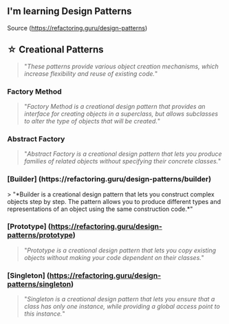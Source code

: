 ## I'm learning Design Patterns

Source (https://refactoring.guru/design-patterns)

## ☆ Creational Patterns
> "*These patterns provide various object creation mechanisms, which increase flexibility and reuse of existing code.*"


### Factory Method
> "*Factory Method is a creational design pattern that provides an interface for creating objects in a superclass, but allows subclasses to alter the type of objects that will be created.*"

### Abstract Factory
> "*Abstract Factory is a creational design pattern that lets you produce families of related objects without specifying their concrete classes.*"

<h3> [Builder] (https://refactoring.guru/design-patterns/builder) </h3>
> "*Builder is a creational design pattern that lets you construct complex objects step by step. The pattern allows you to produce different types and representations of an object using the same construction code.*"

### [Prototype] (https://refactoring.guru/design-patterns/prototype)
> "*Prototype is a creational design pattern that lets you copy existing objects without making your code dependent on their classes.*"

### [Singleton] (https://refactoring.guru/design-patterns/singleton)
> "*Singleton is a creational design pattern that lets you ensure that a class has only one instance, while providing a global access point to this instance.*"
